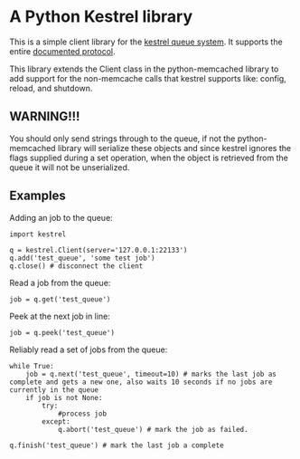A Python Kestrel library
========================

This is a simple client library for the [kestrel queue system](https://github.com/robey/kestrel).  It supports the entire [documented protocol](https://github.com/robey/kestrel/blob/master/docs/guide.md).

This library extends the Client class in the python-memcached library to add support for the non-memcache calls that kestrel supports like: config, reload, and shutdown.

WARNING!!!
----------

You should only send strings through to the queue, if not the python-memcached library will serialize these objects and since kestrel ignores the flags supplied during a set operation, when the object is retrieved from the queue it will not be unserialized.

Examples
--------

Adding an job to the queue:

<pre><code>import kestrel

q = kestrel.Client(server='127.0.0.1:22133')
q.add('test_queue', 'some test job')
q.close() # disconnect the client
</pre></code>

Read a job from the queue:

<pre><code>job = q.get('test_queue')
</pre></code>

Peek at the next job in line:

<pre><code>job = q.peek('test_queue')
</pre></code>

Reliably read a set of jobs from the queue:

<pre><code>while True:
    job = q.next('test_queue', timeout=10) # marks the last job as complete and gets a new one, also waits 10 seconds if no jobs are currently in the queue
    if job is not None:
        try:
            #process job
        except:
            q.abort('test_queue') # mark the job as failed.

q.finish('test_queue') # mark the last job a complete
</pre></code>